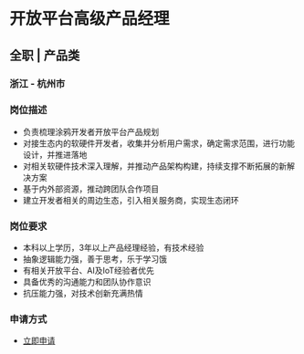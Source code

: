 
# 开放平台高级产品经理
## 全职  |  产品类
### 浙江 - 杭州市

### 岗位描述
- 负责梳理涂鸦开发者开放平台产品规划
- 对接生态内的软硬件开发者，收集并分析用户需求，确定需求范围，进行功能设计，并推进落地
- 对相关软硬件技术深入理解，并推动产品架构构建，持续支撑不断拓展的新解决方案
- 基于内外部资源，推动跨团队合作项目
- 建立开发者相关的周边生态，引入相关服务商，实现生态闭环
### 岗位要求
- 本科以上学历，3年以上产品经理经验，有技术经验
- 抽象逻辑能力强，善于思考，乐于学习饿
- 有相关开放平台、AI及IoT经验者优先
- 具备优秀的沟通能力和团队协作意识
- 抗压能力强，对技术创新充满热情
### 申请方式
- <a href="mailto:hr@tuya.com?subject=求职简历-开放平台高级产品经理-来自GitHub">立即申请</a>